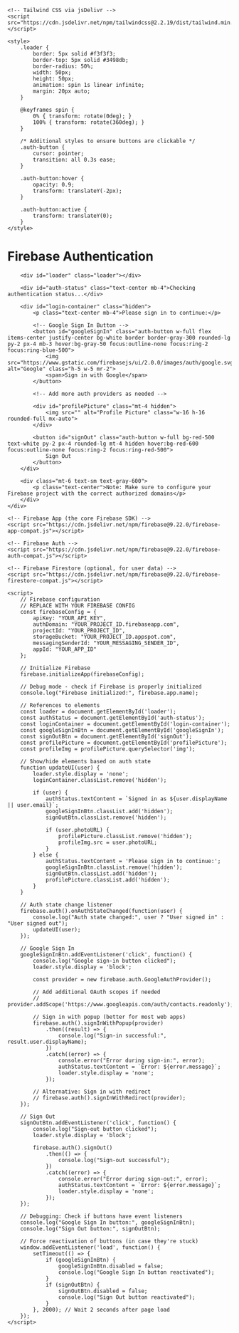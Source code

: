 <!DOCTYPE html>
<html lang="en">
<head>
    <meta charset="UTF-8">
    <meta name="viewport" content="width=device-width, initial-scale=1.0">
    <title>Firebase Authentication</title>
    
    <!-- Tailwind CSS via jsDelivr -->
    <script src="https://cdn.jsdelivr.net/npm/tailwindcss@2.2.19/dist/tailwind.min.js"></script>
    
    <style>
        .loader {
            border: 5px solid #f3f3f3;
            border-top: 5px solid #3498db;
            border-radius: 50%;
            width: 50px;
            height: 50px;
            animation: spin 1s linear infinite;
            margin: 20px auto;
        }
        
        @keyframes spin {
            0% { transform: rotate(0deg); }
            100% { transform: rotate(360deg); }
        }
        
        /* Additional styles to ensure buttons are clickable */
        .auth-button {
            cursor: pointer;
            transition: all 0.3s ease;
        }
        
        .auth-button:hover {
            opacity: 0.9;
            transform: translateY(-2px);
        }
        
        .auth-button:active {
            transform: translateY(0);
        }
    </style>
</head>
<body class="bg-gray-100 min-h-screen flex flex-col items-center justify-center p-4">
    <div class="bg-white p-8 rounded-lg shadow-md w-full max-w-md">
        <h1 class="text-2xl font-bold mb-6 text-center">Firebase Authentication</h1>
        
        <div id="loader" class="loader"></div>
        
        <div id="auth-status" class="text-center mb-4">Checking authentication status...</div>
        
        <div id="login-container" class="hidden">
            <p class="text-center mb-4">Please sign in to continue:</p>
            
            <!-- Google Sign In Button -->
            <button id="googleSignIn" class="auth-button w-full flex items-center justify-center bg-white border border-gray-300 rounded-lg py-2 px-4 mb-3 hover:bg-gray-50 focus:outline-none focus:ring-2 focus:ring-blue-500">
                <img src="https://www.gstatic.com/firebasejs/ui/2.0.0/images/auth/google.svg" alt="Google" class="h-5 w-5 mr-2">
                <span>Sign in with Google</span>
            </button>
            
            <!-- Add more auth providers as needed -->
            
            <div id="profilePicture" class="mt-4 hidden">
                <img src="" alt="Profile Picture" class="w-16 h-16 rounded-full mx-auto">
            </div>
            
            <button id="signOut" class="auth-button w-full bg-red-500 text-white py-2 px-4 rounded-lg mt-4 hidden hover:bg-red-600 focus:outline-none focus:ring-2 focus:ring-red-500">
                Sign Out
            </button>
        </div>
        
        <div class="mt-6 text-sm text-gray-600">
            <p class="text-center">Note: Make sure to configure your Firebase project with the correct authorized domains</p>
        </div>
    </div>

    <!-- Firebase App (the core Firebase SDK) -->
    <script src="https://cdn.jsdelivr.net/npm/firebase@9.22.0/firebase-app-compat.js"></script>

    <!-- Firebase Auth -->
    <script src="https://cdn.jsdelivr.net/npm/firebase@9.22.0/firebase-auth-compat.js"></script>

    <!-- Firebase Firestore (optional, for user data) -->
    <script src="https://cdn.jsdelivr.net/npm/firebase@9.22.0/firebase-firestore-compat.js"></script>
    
    <script>
        // Firebase configuration
        // REPLACE WITH YOUR FIREBASE CONFIG
        const firebaseConfig = {
            apiKey: "YOUR_API_KEY",
            authDomain: "YOUR_PROJECT_ID.firebaseapp.com",
            projectId: "YOUR_PROJECT_ID",
            storageBucket: "YOUR_PROJECT_ID.appspot.com",
            messagingSenderId: "YOUR_MESSAGING_SENDER_ID",
            appId: "YOUR_APP_ID"
        };
        
        // Initialize Firebase
        firebase.initializeApp(firebaseConfig);
        
        // Debug mode - check if Firebase is properly initialized
        console.log("Firebase initialized:", firebase.app.name);
        
        // References to elements
        const loader = document.getElementById('loader');
        const authStatus = document.getElementById('auth-status');
        const loginContainer = document.getElementById('login-container');
        const googleSignInBtn = document.getElementById('googleSignIn');
        const signOutBtn = document.getElementById('signOut');
        const profilePicture = document.getElementById('profilePicture');
        const profileImg = profilePicture.querySelector('img');
        
        // Show/hide elements based on auth state
        function updateUI(user) {
            loader.style.display = 'none';
            loginContainer.classList.remove('hidden');
            
            if (user) {
                authStatus.textContent = `Signed in as ${user.displayName || user.email}`;
                googleSignInBtn.classList.add('hidden');
                signOutBtn.classList.remove('hidden');
                
                if (user.photoURL) {
                    profilePicture.classList.remove('hidden');
                    profileImg.src = user.photoURL;
                }
            } else {
                authStatus.textContent = 'Please sign in to continue:';
                googleSignInBtn.classList.remove('hidden');
                signOutBtn.classList.add('hidden');
                profilePicture.classList.add('hidden');
            }
        }
        
        // Auth state change listener
        firebase.auth().onAuthStateChanged(function(user) {
            console.log("Auth state changed:", user ? "User signed in" : "User signed out");
            updateUI(user);
        });
        
        // Google Sign In
        googleSignInBtn.addEventListener('click', function() {
            console.log("Google sign-in button clicked");
            loader.style.display = 'block';
            
            const provider = new firebase.auth.GoogleAuthProvider();
            
            // Add additional OAuth scopes if needed
            // provider.addScope('https://www.googleapis.com/auth/contacts.readonly');
            
            // Sign in with popup (better for most web apps)
            firebase.auth().signInWithPopup(provider)
                .then((result) => {
                    console.log("Sign-in successful:", result.user.displayName);
                })
                .catch((error) => {
                    console.error("Error during sign-in:", error);
                    authStatus.textContent = `Error: ${error.message}`;
                    loader.style.display = 'none';
                });
                
            // Alternative: Sign in with redirect
            // firebase.auth().signInWithRedirect(provider);
        });
        
        // Sign Out
        signOutBtn.addEventListener('click', function() {
            console.log("Sign-out button clicked");
            loader.style.display = 'block';
            
            firebase.auth().signOut()
                .then(() => {
                    console.log("Sign-out successful");
                })
                .catch((error) => {
                    console.error("Error during sign-out:", error);
                    authStatus.textContent = `Error: ${error.message}`;
                    loader.style.display = 'none';
                });
        });
        
        // Debugging: Check if buttons have event listeners
        console.log("Google Sign In button:", googleSignInBtn);
        console.log("Sign Out button:", signOutBtn);
        
        // Force reactivation of buttons (in case they're stuck)
        window.addEventListener('load', function() {
            setTimeout(() => {
                if (googleSignInBtn) {
                    googleSignInBtn.disabled = false;
                    console.log("Google Sign In button reactivated");
                }
                if (signOutBtn) {
                    signOutBtn.disabled = false; 
                    console.log("Sign Out button reactivated");
                }
            }, 2000); // Wait 2 seconds after page load
        });
    </script>
</body>
</html>
